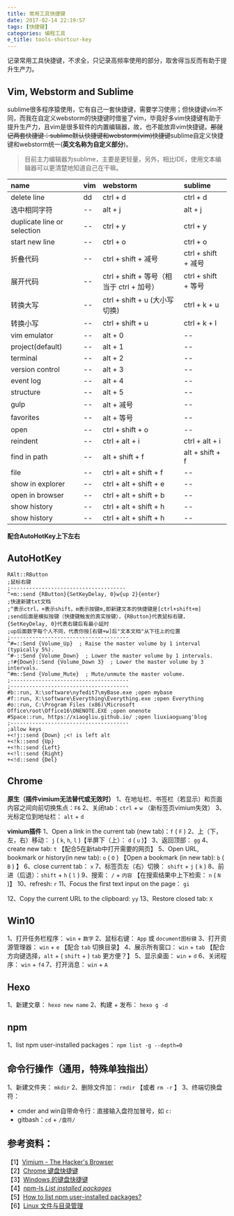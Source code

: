 ```yaml
---
title: 常用工具快捷键
date: 2017-02-14 22:19:57
tags: [快捷键]
categories: 编程工具
e_title: tools-shortcur-key
---
```

记录常用工具快捷键，不求全，只记录高频率使用的部分，取舍得当反而有助于提升生产力。

## Vim, Webstorm and Sublime
sublime很多程序猿使用，它有自己一套快捷键，需要学习使用；但快捷键vim不同，而我在自定义webstorm的快捷键时借鉴了vim，毕竟好多vim快捷键有助于提升生产力，且vim是很多软件的内置编辑器，故，也不能放弃vim快捷键。~~那就记两套快捷键：sublime默认快捷键和webstorm(vim)快捷键~~sublime自定义快捷键和webstorm统一(**英文名称为自定义部分**)。

> 目前主力编辑器为sublime，主要是更轻量，另外，相比IDE，使用文本编辑器可以更清楚地知道自己在干嘛。


| name                        | vim | webstorm                         | sublime           |
|:----------------------------|:----|:---------------------------------|:------------------|
| delete line                 | dd  | ctrl + d                         | ctrl + d          |
| 选中相同字符                | --  | alt + j                          | alt + j           |
| duplicate line or selection | --  | ctrl + y                         | ctrl + y          |
| start new line              | --  | ctrl + o                         | ctrl + o          |
| 折叠代码                    | --  | ctrl + shift + 减号              | ctrl + shift + 减号 |
| 展开代码                    | --  | ctrl + shift + 等号（相当于 ctrl + 加号） | ctrl + shift + 等号 |
| 转换大写                    | --  | ctrl + shift + u (大小写切换)    | ctrl + k + u      |
| 转换小写                    | --  | ctrl + shift + u                 | ctrl + k + l      |
| vim emulator                | --  | alt + 0                          | --                |
| project(default)            | --  | alt + 1                          | --                |
| terminal                    | --  | alt + 2                          | --                |
| version control             | --  | alt + 3                          | --                |
| event log                   | --  | alt + 4                          | --                |
| structure                   | --  | alt + 5                          | --                |
| gulp                        | --  | alt + 减号                       | --                |
| favorites                   | --  | alt + 等号                       | --                |
| open                        | --  | ctrl + shift + o                 | --                |
| reindent                    | --  | ctrl + alt + i                   | ctrl + alt + i    |
| find in path                | --  | alt + shift + f                  | alt + shift + f   |
| file                        | --  | ctrl + alt + shift + f           | --                |
| show in explorer            | --  | ctrl + alt + shift + e           | --                |
| open in browser             | --  | ctrl + alt + shift + b           | --                |
| show history                | --  | ctrl + alt + shift + h           | --                |
| show history                | --  | ctrl + alt + shift + h           | --                |

**配合AutoHotKey上下左右**

## AutoHotKey
```
RAlt::RButton
;鼠标右键
;-------------------------------------
^+m::send {RButton}{SetKeyDelay, 0}w{up 2}{enter}
;快速新建txt文档
;^表示ctrl，+表示shift，m表示按键m,即新建文本的快捷键是[ctrl+shift+m]
;send后面是模拟按键（快捷键触发的真实按键），{RButton}代表鼠标右键，{SetKeyDelay, 0}代表右键后有最小延时
;up后面数字每个人不同，代表你按[右键+w]后"文本文档"从下往上的位置
;--------------------------------------
^#=::Send {Volume_Up}  ; Raise the master volume by 1 interval (typically 5%).
^#-::Send {Volume_Down}  ; Lower the master volume by 1 intervals.
;!#{Down}::Send {Volume_Down 3}  ; Lower the master volume by 3 intervals.
^#m::Send {Volume_Mute}  ; Mute/unmute the master volume.
;--------------------------------------
;--------------------------------------
#b::run, X:\software\nyfedit7\myBase.exe ;open mybase
#f::run, X:\software\Everything\Everything.exe ;open Everything
#o::run, C:\Program Files (x86)\Microsoft Office\root\Office16\ONENOTE.EXE ;open onenote
#Space::run, https://xiaogliu.github.io/ ;open liuxiaoguang'blog
;--------------------------------------
;allow keys
+<!j::send {Down} ;<! is left alt
+<!k::send {Up}
+<!h::send {Left}
+<!l::send {Right}
+<!d::send {Del}
```
## Chrome
**原生（插件vimium无法替代或无效时）**
1、在地址栏、书签栏（若显示）和页面内容之间向前切换焦点：`F6`
2、关闭tab：`ctrl` + `w` （新标签页vimium失效）
3、光标定位到地址栏： `alt` + `d`

**vimium插件**
1、Open a link in the current tab (new tab)：`f` ( `F` )
2、上（下，左，右）移动： `j` ( `k`, `h`, `l` )【半屏下（上）： `d` ( `u` )】
3、返回顶部： `gg`
4、create new tab: `t` 【配合5在新tab中打开需要的网页】
5、Open URL, bookmark or history(in new tab): `o` ( `O` ) 【Open a bookmark (in new tab): `b` ( `B` ) 】
6、close current tab： `x`
7、标签页左（右）切换： `shift` + `j` ( `k` )
8、前进（后退）：`shift` + `h` ( `l` )
9、搜索： `/` + `内容` 【在搜索结果中上下检索： `n` ( `N` )】
10、refresh: `r`
11、Focus the first text input on the page： `gi`
<!-- more -->
12、Copy the current URL to the clipboard: `yy`
13、Restore closed tab: `X`

## Win10
1、打开任务栏程序： `win` + `数字`
2、鼠标右键： `App` 或 `document图标键`
3、打开资源管理器： `win` + `e` 【配合 `tab` 切换目录】
4、展示所有窗口： `win` + `tab` 【配合方向键选择，`alt` + ( `shift` + ) `tab` 更方便？】
5、显示桌面： `win` + `d`
6、关闭程序： `win` + `f4`
7、打开消息： `win` + `A`

## Hexo
1、新建文章： `hexo new name`
2、构建 + 发布： `hexo g -d`

## npm
1、list npm user-installed packages： `npm list -g --depth=0`

## 命令行操作（通用，特殊单独指出）
1、新建文件夹： `mkdir`
2、删除文件加： `rmdir` 【或者 `rm -r` 】
3、终端切换盘符：
  - cmder and win自带命令行：直接输入盘符加冒号，如 `c:`
  - gitbash：`cd` + `/盘符/`

## 参考资料：
【1】[Vimium - The Hacker's Browser](https://github.com/philc/vimium#keyboard-bindings)   
【2】[Chrome 键盘快捷键](https://support.google.com/chrome/answer/157179?hl=zh-Hans)   
【3】[Windows 的键盘快捷键](https://support.microsoft.com/zh-cn/help/126449/keyboard-shortcuts-for-windows)   
【4】[npm-ls _List installed packages_](https://docs.npmjs.com/cli/ls)   
【5】[How to list npm user-installed packages?](http://stackoverflow.com/questions/17937960/how-to-list-npm-user-installed-packages)   
【6】[Linux 文件与目录管理](http://www.w3cschool.cn/linux/linux-file-content-manage.html)

